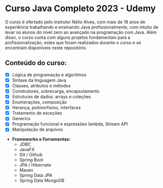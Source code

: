 # Curso Java Completo 2023 - Udemy
O curso é ofertado pelo instrutor Nélio Alves, com mais de 18 anos de experiência trabalhando e ensinando Java profissionalmente, com intuito de levar os alunos do nível zero ao avançado na programação com Java. Além disso, o curso conta com alguns projetos fundamentais para a profissionalização, estes que foram realizados durante o curso e se encontram disponíveis neste repositório.

## Conteúdo do curso:
  - [x] Lógica de programação e algoritmos
  - [x] Sintaxe da linguagem Java
  - [x] Classes, atributos e métodos
  - [x] Construtores, sobrecarga, encapsulamento
  - [x] Estruturas de dados: arrays e coleções
  - [x] Enumerações, composição
  - [x] Herança, polimorfismo, interfaces
  - [x] Tratamento de exceções
  - [x] Generics
  - [x] Programação funcional e expressões lambda, Stream API
  - [x] Manipulação de arquivos
  - **Frameworks e Ferramentas:**
    - JDBC
    - JavaFX
    - Git / Github
    - Spring Boot
    - JPA / Hibernate
    - Maven
    - Spring Data JPA
    - Spring Data MongoDB
          
